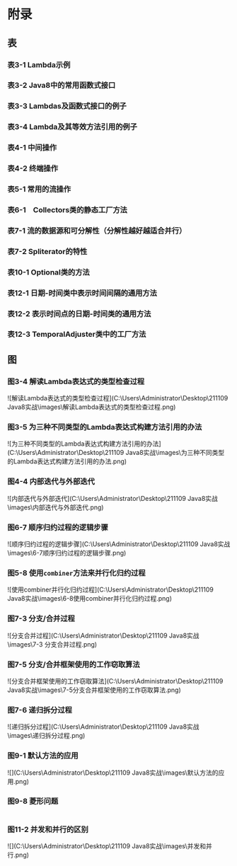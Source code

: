 # 附录

## 表

### 表3-1 Lambda示例

### 表3-2 Java8中的常用函数式接口 

### 表3-3 Lambdas及函数式接口的例子

### 表3-4 Lambda及其等效方法引用的例子

### 表4-1 中间操作

### 表4-2 终端操作

### 表5-1 常用的流操作 

### 表6-1　Collectors类的静态工厂方法

### 表7-1 流的数据源和可分解性（分解性越好越适合并行）

### 表7-2 Spliterator的特性

### 表10-1 Optional类的方法

### 表12-1 日期-时间类中表示时间间隔的通用方法

### 表12-2 表示时间点的日期-时间类的通用方法

### 表12-3 TemporalAdjuster类中的工厂方法

## 图



### 图3-4 解读Lambda表达式的类型检查过程

![解读Lambda表达式的类型检查过程](C:\Users\Administrator\Desktop\211109 Java8实战\images\解读Lambda表达式的类型检查过程.png)



### 图3-5 为三种不同类型的Lambda表达式构建方法引用的办法

![为三种不同类型的Lambda表达式构建方法引用的办法](C:\Users\Administrator\Desktop\211109 Java8实战\images\为三种不同类型的Lambda表达式构建方法引用的办法.png)



### 图4-4 内部迭代与外部迭代

![内部迭代与外部迭代](C:\Users\Administrator\Desktop\211109 Java8实战\images\内部迭代与外部迭代.png)



### 图6-7 顺序归约过程的逻辑步骤

![顺序归约过程的逻辑步骤](C:\Users\Administrator\Desktop\211109 Java8实战\images\6-7顺序归约过程的逻辑步骤.png)



### 图5-8 使用`combiner`方法来并行化归约过程

![使用combiner并行化归约过程](C:\Users\Administrator\Desktop\211109 Java8实战\images\6-8使用combiner并行化归约过程.png)



### 图7-3 分支/合并过程

![分支合并过程](C:\Users\Administrator\Desktop\211109 Java8实战\images\7-3 分支合并过程.png)



### 图7-5 分支/合并框架使用的工作窃取算法

![分支合并框架使用的工作窃取算法](C:\Users\Administrator\Desktop\211109 Java8实战\images\7-5分支合并框架使用的工作窃取算法.png)



### 图7-6 递归拆分过程

![递归拆分过程](C:\Users\Administrator\Desktop\211109 Java8实战\images\递归拆分过程.png)



### 图9-1 默认方法的应用

![](C:\Users\Administrator\Desktop\211109 Java8实战\images\默认方法的应用.png)

### 图9-8 菱形问题

![]()

### 图11-2 并发和并行的区别

![](C:\Users\Administrator\Desktop\211109 Java8实战\images\并发和并行.png)